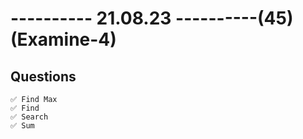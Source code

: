 # ---------- 21.08.23 ----------(45)(Examine-4)

## Questions

    ✅ Find Max
    ✅ Find
    ✅ Search
    ✅ Sum

